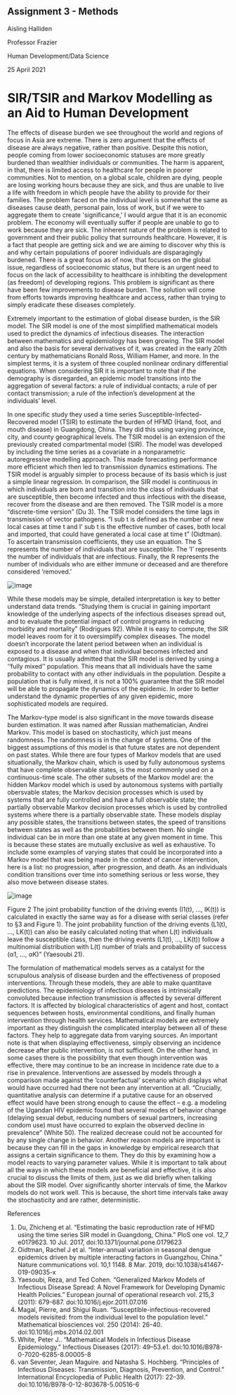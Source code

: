 ## Assignment 3 - Methods


Aisling Halliden

Professor Frazier

Human Development/Data Science

25 April 2021

# SIR/TSIR and Markov Modelling as an Aid to Human Development

The effects of disease burden we see throughout the world and regions of focus in Asia are extreme. There is zero argument that the effects of disease are always negative, rather than positive. Despite this notion, people coming from lower socioeconomic statuses are more greatly burdened than wealthier individuals or communities. The harm is apparent, in that, there is limited access to healthcare for people in poorer communities. Not to mention, on a global scale, children are dying, people are losing working hours because they are sick, and thus are unable to live a life with freedom in which people have the ability to provide for their families. The problem faced on the individual level is somewhat the same as diseases cause death, personal pain, loss of work, but if we were to aggregate them to create 'significance,' I would argue that it is an economic problem. The economy will eventually suffer if people are unable to go to work because they are sick. The inherent nature of the problem is related to government and their public policy that surrounds healthcare. However, it is a fact that people are getting sick and we are aiming to discover why this is and why certain populations of poorer individuals are disparagingly burdened. There is a great focus as of now, that focuses on the global issue, regardless of socioeconomic status, but there is an urgent need to focus on the lack of accessibility to healthcare is inhibiting the development (as freedom) of developing regions. This problem is significant as there have been few improvements to disease burden. The solution will come from efforts towards improving healthcare and access, rather than trying to simply eradicate these diseases completely.
  
Extremely important to the estimation of global disease burden, is the SIR model. The SIR model is one of the most simplified mathematical models used to predict the dynamics of infectious diseases. The interaction between mathematics and epidemiology has been growing. The SIR model and also the basis for several derivatives of it, was created in the early 20th century by mathematicians Ronald Ross, William Hamer, and more. In the simplest terms, it is a system of three coupled nonlinear ordinary differential equations. When considering SIR it is important to note that if the demography is disregarded, an epidemic model transitions into the aggregation of several factors: a rule of individual contacts; a rule of per contact transmission; a rule of the infection’s development at the individuals’ level.

In one specific study they used a time series Susceptible-Infected-Recovered model (TSIR) to estimate the burden of HFMD (Hand, foot, and mouth disease) in Guangdong, China. They did this using varying province, city, and county geographical levels. The TSIR model is an extension of the previously created compartmental model (SIR). The model was developed by including the time series as a covariate in a nonparametric autoregressive modelling approach. This made forecasting performance more efficient which then led to transmission dynamics estimations. The TSIR model is arguably simpler to process because of its basis which is just a simple linear regression. In comparison, the SIR model is continuous in which individuals are born and transition into the class of individuals that are susceptible, then become infected and thus infectious with the disease, recover from the disease and are then removed. The TSIR model is a more “discrete-time version” (Du 3). The TSIR model considers the time lags in transmission of vector pathogens. “I sub t is defined as the number of new local cases at time t and I’ sub t is the effective number of cases, both local and imported, that could have generated a local case at time t” (Oidtman). To ascertain transmission coefficients, they use an equation. The S represents the number of individuals that are susceptible. The ‘I’ represents the number of individuals that are infectious. Finally, the R represents the number of individuals who are either immune or deceased and are therefore considered ‘removed.’

![image](https://user-images.githubusercontent.com/78175126/116022670-a144d200-a618-11eb-9ebb-ab02f1e899bd.png)

While these models may be simple, detailed interpretation is key to better understand data trends. “Studying them is crucial in gaining important knowledge of the underlying aspects of the infectious diseases spread out, and to evaluate the potential impact of control programs in reducing morbidity and mortality” (Rodrigues 92). While it is easy to compute, the SIR model leaves room for it to oversimplify complex diseases. The model doesn’t incorporate the latent period between when an individual is exposed to a disease and when that individual becomes infected and contagious. It is usually admitted that the SIR model is derived by using a ‘‘fully mixed’’ population. This means that all individuals have the same probability to contact with any other individuals in the population. Despite a population that is fully mixed, it is not a 100% guarantee that the SIR model will be able to propagate the dynamics of the epidemic. In order to better understand the dynamic properties of any given epidemic, more sophisticated models are required.

The Markov-type model is also significant in the move towards disease burden estimation. It was named after Russian mathematician, Andrei Markov. This model is based on stochasticity, which just means randomness. The randomness is in the change of systems. One of the biggest assumptions of this model is that future states are not dependent on past states. While there are four types of Markov models that are used situationally, the Markov chain, which is used by fully autonomous systems that have complete observable states, is the most commonly used on a continuous-time scale. The other subsets of the Markov model are: the hidden Markov model which is used by autonomous systems with partially obersvable states; the Markov decision processes which is used by systems that are fully controlled and have a full observable state; the partially observable Markov decision processes which is used by controlled systems where there is a partially observable state. These models display any possible states, the transitions between states, the speed of transitions between states as well as the probabilities between them. No single individual can be in more than one state at any given moment in time. This is because these states are mutually exclusive as well as exhaustive. To include some examples of varying states that could be incorporated into a Markov model that was being made in the context of cancer intervention, here is a list: no progression, after progression, and death. As an individuals condition transitions over time into something serious or less worse, they also move between disease states. 
  
 ![image](https://user-images.githubusercontent.com/78175126/116022590-75c1e780-a618-11eb-9ec6-0a3fdd925c8a.png)

Figure 2 The joint probability function of the driving events (I1(t), …, IK(t)) is calculated in exactly the same way as for a disease with serial classes (refer to §3 and Figure 1). The joint probability function of the driving events (L1(t), …, LK(t)) can also be easily calculated noting that when L(t) individuals leave the susceptible class, then the driving events (L1(t), …, LK(t)) follow a multinomial distribution with L(t) number of trials and probability of success (α1, …, αK)” (Yaesoubi 21).
 
The formulation of mathematical models serves as a catalyst for the scrupulous analysis of disease burden and the effectiveness of proposed interventions. Through these models, they are able to make quantitave predictions. The epidemiology of infectious diseases is intrinsically convoluted because infection transmission is affected by several different factors. It is affected by biological characteristics of agent and host, contact sequences between hosts, environmental conditions, and finally human intervention through health services. Mathematical models are extremely important as they distinguish the complicated interplay between all of these factors. They help to aggregate data from varying sources. An important note is that when displaying effectiveness, simply observing an incidence decrease after public intervention, is not sufficient. On the other hand, in some cases there is the possibility that even though intervention was effective, there may continue to be an increase in incidence rate due to a rise in prevalence. Interventions are assessed by models through a comparison made against the ‘counterfactual’ scenario which displays what would have occurred had there not been any intervention at all. “Crucially, quantitative analysis can determine if a putative cause for an observed effect would have been strong enough to cause the effect – e.g. a modeling of the Ugandan HIV epidemic found that several modes of behavior change (delaying sexual debut, reducing numbers of sexual partners, increasing condom use) must have occurred to explain the observed decline in prevalence” (White 50).  The realized decrease could not be accounted for by any single change in behavior. Another reason models are important is because they can fill in the gaps in knowledge by empirical research that assigns a certain significance to them. They do this by examining how a model reacts to varying parameter values. While it is important to talk about all the ways in which these models are beneficial and effective, it is also crucial to discuss the limits of them, just as we did briefly when talking about the SIR model. Over significantly shorter intervals of time, the Markov models do not work well. This is because, the short time intervals take away the stochasticity and are rather, deterministic.

References

1.	Du, Zhicheng et al. “Estimating the basic reproduction rate of HFMD using the time series SIR model in Guangdong, China.” PloS one vol. 12,7 e0179623. 10 Jul. 2017, doi:10.1371/journal.pone.0179623
2.	Oidtman, Rachel J et al. “Inter-annual variation in seasonal dengue epidemics driven by multiple interacting factors in Guangzhou, China.” Nature communications vol. 10,1 1148. 8 Mar. 2019, doi:10.1038/s41467-019-09035-x
3.	Yaesoubi, Reza, and Ted Cohen. “Generalized Markov Models of Infectious Disease Spread: A Novel Framework for Developing Dynamic Health Policies.” European journal of operational research vol. 215,3 (2011): 679-687. doi:10.1016/j.ejor.2011.07.016
4.	Magal, Pierre, and Shigui Ruan. “Susceptible-infectious-recovered models revisited: from the individual level to the population level.” Mathematical biosciences vol. 250 (2014): 26-40. doi:10.1016/j.mbs.2014.02.001
5.	White, Peter J.. “Mathematical Models in Infectious Disease Epidemiology.” Infectious Diseases (2017): 49–53.e1. doi:10.1016/B978-0-7020-6285-8.00005-8
6.	van Seventer, Jean Maguire. and Natasha S. Hochberg. “Principles of Infectious Diseases: Transmission, Diagnosis, Prevention, and Control.” International Encyclopedia of Public Health (2017): 22–39. doi:10.1016/B978-0-12-803678-5.00516-6

